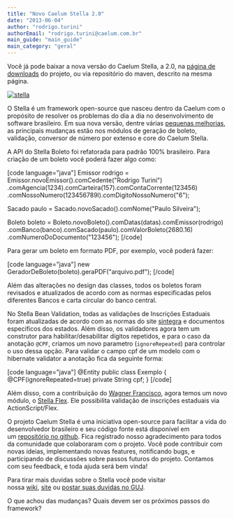 ```yaml
---
title: "Novo Caelum Stella 2.0"
date: "2013-06-04"
author: "rodrigo.turini"
authorEmail: "rodrigo.turini@caelum.com.br"
main_guide: "main_guide"
main_category: "geral"
---
```


Você já pode baixar a nova versão do Caelum Stella, a 2.0, na [página de downloads](https://github.com/caelum/caelum-stella/wiki/Download) do projeto, ou via repositório do maven, descrito na mesma página.

[![stella](https://blog.caelum.com.br/wp-content/uploads/2013/06/stella.jpg)](https://blog.caelum.com.br/wp-content/uploads/2013/06/stella.jpg)

O Stella é um framework open-source que nasceu dentro da Caelum com o propósito de resolver os problemas do dia a dia no desenvolvimento de software brasileiro. Em sua nova versão, dentre várias [pequenas melhorias](https://github.com/caelum/caelum-stella/commits/master), as principais mudanças estão nos módulos de geração de boleto, validação, conversor de número por extenso e core do Caelum Stella.

A API do Stella Boleto foi refatorada para padrão 100% brasileiro. Para criação de um boleto você poderá fazer algo como:

\[code language="java"\] Emissor rodrigo = Emissor.novoEmissor().comCedente("Rodrigo Turini") .comAgencia(1234).comCarteira(157).comContaCorrente(123456) .comNossoNumero(123456789l).comDigitoNossoNumero("6");

Sacado paulo = Sacado.novoSacado().comNome("Paulo Silveira");

Boleto boleto = Boleto.novoBoleto().comDatas(datas).comEmissor(rodrigo) .comBanco(banco).comSacado(paulo).comValorBoleto(2680.16) .comNumeroDoDocumento("123456"); \[/code\]

Para gerar um boleto em formato PDF, por exemplo, você poderá fazer:

\[code language="java"\] new GeradorDeBoleto(boleto).geraPDF("arquivo.pdf"); \[/code\]

Além das alterações no design das classes, todos os boletos foram revisados e atualizados de acordo com as normas especificadas pelos diferentes Bancos e carta circular do banco central.

No Stella Bean Validation, todas as validações de Inscrições Estaduais foram atualizadas de acordo com as normas do site [sintegra](http://www.sintegra.gov.br/) e documentos especificos dos estados. Além disso, os validadores agora tem um construtor para habilitar/desabilitar dígitos repetidos, e para o caso da anotação `@CPF`, criamos um novo parametro (`ignoreRepeated`) para controlar o uso dessa opção. Para validar o campo cpf de um modelo com o hibernate validator a anotação fica da seguinte forma:

\[code language="java"\] @Entity public class Exemplo { @CPF(ignoreRepeated=true) private String cpf; } \[/code\]

Além disso, com a contribuição do [Wagner Francisco](https://github.com/wagnerfrancisco), agora temos um novo módulo, o [Stella Flex](https://github.com/caelum/caelum-stella/tree/master/stella-flex). Ele possibilita validação de inscrições estaduais via ActionScript/Flex.

O projeto Caelum Stella é uma iniciativa open-source para facilitar a vida do desenvolvedor brasileiro e seu código fonte está disponível em um [repositório no github](https://github.com/caelum/caelum-stella). Fica registrado nosso agradecimento para todos da comunidade que colaboraram com o projeto. Você pode contribuir com novas ideias, implementando novas features, notificando bugs, e participando de discussões sobre passos futuros do projeto. Contamos com seu feedback, e toda ajuda será bem vinda!

Para tirar mais duvidas sobre o Stella você pode visitar nossa [wiki](https://github.com/caelum/caelum-stella), [site](http://stella.caelum.com.br/) ou [postar suas duvidas no GUJ](http://guj.com.br/perguntas).

O que achou das mudanças? Quais devem ser os próximos passos do framework?
